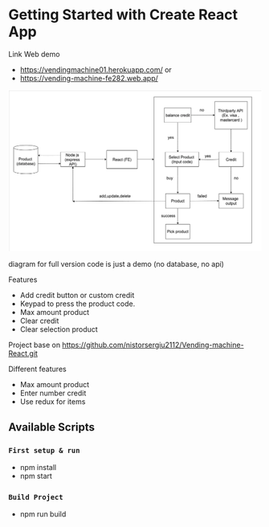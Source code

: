 # Getting Started with Create React App

Link Web demo
- https://vendingmachine01.herokuapp.com/
or
- https://vending-machine-fe282.web.app/


![alt text](https://raw.githubusercontent.com/kainunka/Vending-machine/main/diagram.png)

diagram for full version
code is just a demo (no database, no api)

Features

- Add credit button or custom credit
- Keypad to press the product code.
- Max amount product
- Clear credit
- Clear selection product

Project base on https://github.com/nistorsergiu2112/Vending-machine-React.git

Different features

- Max amount product
- Enter number credit
- Use redux for items

## Available Scripts

### `First setup & run`

- npm install
- npm start

### `Build Project`

- npm run build